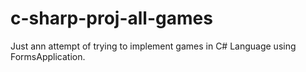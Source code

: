 # c-sharp-proj-all-games
Just ann attempt of trying to implement games in C# Language using FormsApplication.
